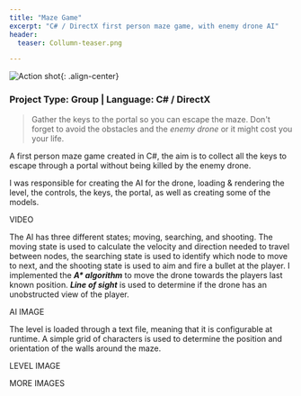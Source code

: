 ```yaml
---
title: "Maze Game"
excerpt: "C# / DirectX first person maze game, with enemy drone AI"
header:
  teaser: Collumn-teaser.png

---
```


![Action shot](/images/){: .align-center}

### Project Type: Group | Language: C# / DirectX

> Gather the keys to the portal so you can escape the maze. Don't forget to avoid the obstacles and the *enemy drone* or it might cost you your life.

A first person maze game created in C#, the aim is to collect all the keys to escape through a portal without being killed by the enemy drone.

I was responsible for creating the AI for the drone, loading & rendering the level, the controls, the keys, the portal, as well as creating some of the models.

VIDEO

The AI has three different states; moving, searching, and shooting. The moving state is used to calculate the velocity and direction needed to travel between nodes, the searching state is used to identify which node to move to next, and the shooting state is used to aim and fire a bullet at the player. I implemented the ***A\* algorithm*** to move the drone towards the players last known position. ***Line of sight*** is used to determine if the drone has an unobstructed view of the player.

AI IMAGE

The level is loaded through a text file, meaning that it is configurable at runtime. A simple grid of characters is used to determine the position and orientation of the walls around the maze.

LEVEL IMAGE



MORE IMAGES



